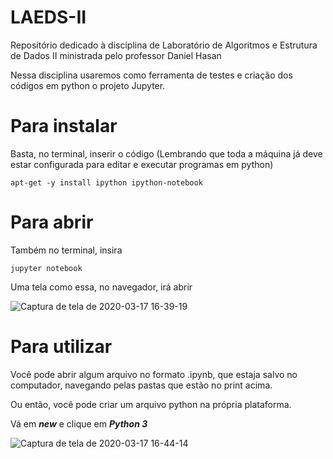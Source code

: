 # LAEDS-II
Repositório dedicado à disciplina de Laboratório de Algoritmos e Estrutura de Dados II ministrada pelo professor Daniel Hasan

Nessa disciplina usaremos como ferramenta de testes e criação dos códigos em python o projeto Jupyter. 

# Para instalar

Basta, no terminal, inserir o código (Lembrando que toda a máquina já deve estar configurada para editar e executar programas em python)

```
apt-get -y install ipython ipython-notebook
```

# Para abrir

Também no terminal, insira

```
jupyter notebook
```
Uma tela como essa, no navegador, irá abrir

![Captura de tela de 2020-03-17 16-39-19](https://user-images.githubusercontent.com/42523044/76894968-e0c5ba00-686d-11ea-9cb0-f90bbc7a17ba.png)

# Para utilizar

Você pode abrir algum arquivo no formato .ipynb, que estaja salvo no computador, navegando pelas pastas que estão no print acima. 

Ou então, você pode criar um arquivo python na própria plataforma. 

Vá em ***new*** e clique em ***Python 3***

![Captura de tela de 2020-03-17 16-44-14](https://user-images.githubusercontent.com/42523044/76895339-90029100-686e-11ea-81ab-996c8d58ff1d.png)
